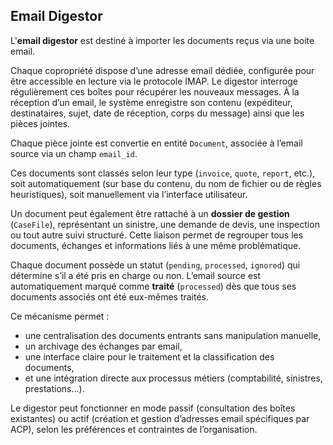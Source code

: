 ## Email Digestor

L'**email digestor** est destiné à importer les documents reçus via une boite email.

Chaque copropriété dispose d’une adresse email dédiée, configurée pour être accessible en lecture via le protocole IMAP. Le digestor interroge régulièrement ces boîtes pour récupérer les nouveaux messages. À la réception d’un email, le système enregistre son contenu (expéditeur, destinataires, sujet, date de réception, corps du message) ainsi que les pièces jointes.

Chaque pièce jointe est convertie en entité `Document`, associée à l’email source via un champ `email_id`. 

Ces documents sont classés selon leur type (`invoice`, `quote`, `report`, etc.), soit automatiquement (sur base du contenu, du nom de fichier ou de règles heuristiques), soit manuellement via l’interface utilisateur.

Un document peut également être rattaché à un **dossier de gestion** (`CaseFile`), représentant un sinistre, une demande de devis, une inspection ou tout autre suivi structuré. Cette liaison permet de regrouper tous les documents, échanges et informations liés à une même problématique.

Chaque document possède un statut (`pending`, `processed`, `ignored`) qui détermine s’il a été pris en charge ou non. L’email source est automatiquement marqué comme **traité** (`processed`) dès que tous ses documents associés ont été eux-mêmes traités.



Ce mécanisme permet :

- une centralisation des documents entrants sans manipulation manuelle,
- un archivage des échanges par email,
- une interface claire pour le traitement et la classification des documents,
- et une intégration directe aux processus métiers (comptabilité, sinistres, prestations…).

Le digestor peut fonctionner en mode passif (consultation des boîtes existantes) ou actif (création et gestion d’adresses email spécifiques par ACP), selon les préférences et contraintes de l’organisation.

